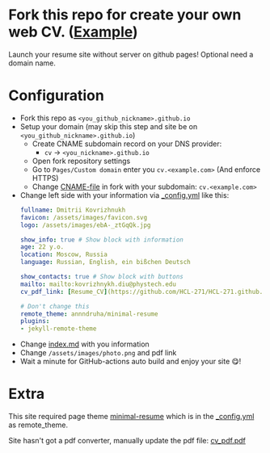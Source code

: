 # Fork this repo for create your own web CV. ([Example](https://HCL-271.github.io/))
Launch your resume site without server on github pages! Optional need a domain name.

# Configuration

* Fork this repo as `<you_github_nickname>.github.io`
* Setup your domain (may skip this step and site be on `<you_github_nickname>.github.io`)
  * Create CNAME subdomain record on your DNS provider:
    * `cv` -> `<you_nickname>.github.io`
  * Open fork repository settings
  * Go to `Pages/Custom domain` enter you `cv.<example.com>` (And enforce HTTPS)
  * Change [CNAME-file](https://github.com/HCL-271/HCL-271.github.io/blob/main/CNAME) in fork with your subdomain: `cv.<example.com>`
* Change left side with your information via [_config.yml](./_config.yml) like this:
  ```yaml
  fullname: Dmitrii Kovrizhnukh
  favicon: /assets/images/favicon.svg
  logo: /assets/images/ebA-_ztGqQk.jpg
  
  show_info: true # Show block with information
  age: 22 y.o.
  location: Moscow, Russia
  language: Russian, English, ein bißchen Deutsch
  
  show_contacts: true # Show block with buttons
  mailto: mailto:kovrizhnykh.diu@phystech.edu
  cv_pdf_link: [Resume_CV](https://github.com/HCL-271/HCL-271.github.io/edit/main/pdf/hcl-271_github_io_.pdf)
  
  # Don't change this
  remote_theme: annndruha/minimal-resume
  plugins:
  - jekyll-remote-theme
  ```
* Change [index.md](./index.md) with you information
* Change `/assets/images/photo.png` and pdf link
* Wait a minute for GitHub-actions auto build and enjoy your site 😋!


# Extra

This site required page theme [minimal-resume](https://github.com/Annndruha/minimal-resume) which is in the [_config.yml](./_config.yml) as remote_theme.

Site hasn't got a pdf converter, manually update the pdf file: [cv_pdf.pdf](https://github.com/HCL-271/HCL-271.github.io/blob/main/pdf/Dmitrii%20Kovrizhnukh.pdf)
